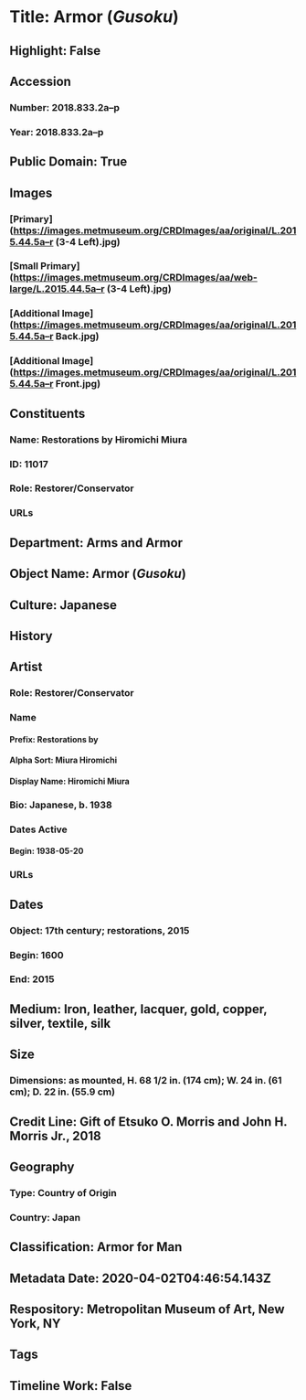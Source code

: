 # Title: Armor (<i>Gusoku</i>)
## Highlight: False
## Accession
### Number: 2018.833.2a–p
### Year: 2018.833.2a–p
## Public Domain: True
## Images
### [Primary](https://images.metmuseum.org/CRDImages/aa/original/L.2015.44.5a–r (3-4 Left).jpg)
### [Small Primary](https://images.metmuseum.org/CRDImages/aa/web-large/L.2015.44.5a–r (3-4 Left).jpg)
### [Additional Image](https://images.metmuseum.org/CRDImages/aa/original/L.2015.44.5a–r Back.jpg)
### [Additional Image](https://images.metmuseum.org/CRDImages/aa/original/L.2015.44.5a–r Front.jpg)
## Constituents
### Name: Restorations by Hiromichi Miura
### ID: 11017
### Role: Restorer/Conservator
### URLs
## Department: Arms and Armor
## Object Name: Armor (<i>Gusoku</i>)
## Culture: Japanese
## History
## Artist
### Role: Restorer/Conservator
### Name
#### Prefix: Restorations by
#### Alpha Sort: Miura Hiromichi
#### Display Name: Hiromichi Miura
### Bio: Japanese, b. 1938
### Dates Active
#### Begin: 1938-05-20
### URLs
## Dates
### Object: 17th century; restorations, 2015
### Begin: 1600
### End: 2015
## Medium: Iron, leather, lacquer, gold, copper, silver, textile, silk
## Size
### Dimensions: as mounted, H. 68 1/2 in. (174 cm); W. 24 in. (61 cm); D. 22 in. (55.9 cm)
## Credit Line: Gift of Etsuko O. Morris and John H. Morris Jr., 2018
## Geography
### Type: Country of Origin
### Country: Japan
## Classification: Armor for Man
## Metadata Date: 2020-04-02T04:46:54.143Z
## Respository: Metropolitan Museum of Art, New York, NY
## Tags
## Timeline Work: False